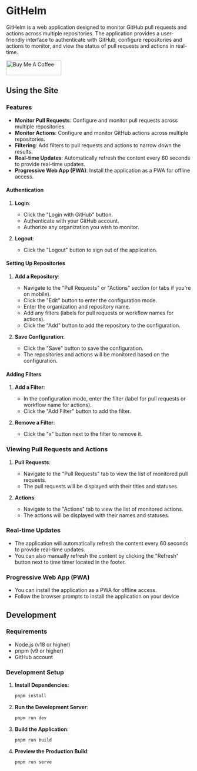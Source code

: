 # GitHelm

GitHelm is a web application designed to monitor GitHub pull requests and actions across multiple repositories. The application provides a user-friendly interface to authenticate with GitHub, configure repositories and actions to monitor, and view the status of pull requests and actions in real-time.

<a href="https://www.buymeacoffee.com/githelm" target="_blank"><img src="https://cdn.buymeacoffee.com/buttons/v2/default-yellow.png" alt="Buy Me A Coffee" style="height: 40px !important;width: 150px !important;" ></a>

## Using the Site
### Features

- **Monitor Pull Requests**: Configure and monitor pull requests across multiple repositories.
- **Monitor Actions**: Configure and monitor GitHub actions across multiple repositories.
- **Filtering**: Add filters to pull requests and actions to narrow down the results.
- **Real-time Updates**: Automatically refresh the content every 60 seconds to provide real-time updates.
- **Progressive Web App (PWA)**: Install the application as a PWA for offline access.

#### Authentication

1. **Login**:
   - Click the "Login with GitHub" button.
   - Authenticate with your GitHub account.
   - Authorize any organization you wish to monitor.

2. **Logout**:
   - Click the "Logout" button to sign out of the application.

#### Setting Up Repositories

1. **Add a Repository**:
   - Navigate to the "Pull Requests" or "Actions" section (or tabs if you're on mobile).
   - Click the "Edit" button to enter the configuration mode.
   - Enter the organization and repository name.
   - Add any filters (labels for pull requests or workflow names for actions).
   - Click the "Add" button to add the repository to the configuration.

2. **Save Configuration**:
   - Click the "Save" button to save the configuration.
   - The repositories and actions will be monitored based on the configuration.

#### Adding Filters

1. **Add a Filter**:
   - In the configuration mode, enter the filter (label for pull requests or workflow name for actions).
   - Click the "Add Filter" button to add the filter.

2. **Remove a Filter**:
   - Click the "x" button next to the filter to remove it.

### Viewing Pull Requests and Actions

1. **Pull Requests**:
   - Navigate to the "Pull Requests" tab to view the list of monitored pull requests.
   - The pull requests will be displayed with their titles and statuses.

2. **Actions**:
   - Navigate to the "Actions" tab to view the list of monitored actions.
   - The actions will be displayed with their names and statuses.

### Real-time Updates

- The application will automatically refresh the content every 60 seconds to provide real-time updates.
- You can also manually refresh the content by clicking the "Refresh" button next to time timer located in the footer.

### Progressive Web App (PWA)

- You can install the application as a PWA for offline access.
- Follow the browser prompts to install the application on your device

## Development
### Requirements

- Node.js (v18 or higher)
- pnpm (v9 or higher)
- GitHub account

### Development Setup

1. **Install Dependencies**:

   ```sh
   pnpm install
   ```

2. **Run the Development Server**:

   ```sh
   pnpm run dev
   ```

3. **Build the Application**:

   ```sh
   pnpm run build
   ```

4. **Preview the Production Build**:

   ```sh
   pnpm run serve
   ```

